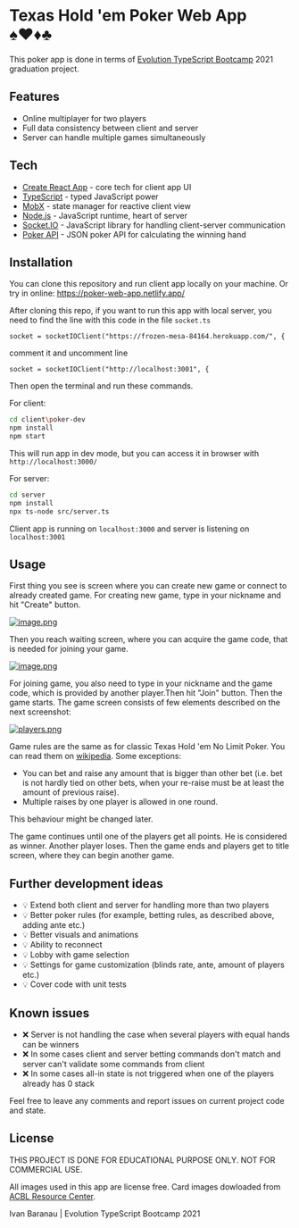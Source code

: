 # Texas Hold 'em Poker Web App ♠️♥️♦️♣️

This poker app is done in terms of [Evolution TypeScript Bootcamp] 2021 graduation project.

## Features
 - Online multiplayer for two players
 - Full data consistency between client and server
 - Server can handle multiple games simultaneously

## Tech

 - [Create React App] - core tech for client app UI
 - [TypeScript] - typed JavaScript power
 - [MobX] - state manager for reactive client view
 - [Node.js] - JavaScript runtime, heart of server
 - [Socket.IO] - JavaScript library for handling client-server communication
 - [Poker API] - JSON poker API for calculating the winning hand
  
## Installation

You can clone this repository and run client app locally on your machine.
Or try in online: https://poker-web-app.netlify.app/

After cloning this repo, if you want to run this app with local server, you need to find the line with this code in the file ```socket.ts```

```socket = socketIOClient("https://frozen-mesa-84164.herokuapp.com/", {```  
  
comment it and uncomment line
  
```socket = socketIOClient("http://localhost:3001", {``` 
  
Then open the terminal and run these commands.

For client:
```sh
cd client\poker-dev
npm install
npm start
```

This will run app in dev mode, but you can access it in browser with ```http://localhost:3000/```

For server:
```sh
cd server
npm install
npx ts-node src/server.ts
```

Client app is running on ```localhost:3000``` and server is listening on ```localhost:3001```

## Usage

First thing you see is screen where you can create new game or connect to already created game.
For creating new game, type in your nickname and hit "Create" button.

[![image.png](https://i.postimg.cc/xCR1c20R/image.png)](https://postimg.cc/S2nhvHY2)

Then you reach waiting screen, where you can acquire the game code, that is needed for joining your game.

[![image.png](https://i.postimg.cc/bJCf7NyK/image.png)](https://postimg.cc/TLDsmxW9)

For joining game, you also need to type in your nickname and the game code, which is provided by another player.Then hit "Join" button.
Then the game starts. The game screen consists of few elements described on the next screenshot:

[![players.png](https://i.postimg.cc/gj17qxsH/players.png)](https://postimg.cc/m1NVT20P)

Game rules are the same as for classic Texas Hold 'em No Limit Poker. You can read them on [wikipedia].
Some exceptions: 
 - You can bet and raise any amount that is bigger than other bet (i.e. bet is not hardly tied on other bets, when your re-raise must be at least the amount of previous raise).
 - Multiple raises by one player is allowed in one round. 

This behaviour might be changed later.

The game continues until one of the players get all points. He is considered as winner. Another player loses. Then the game ends and players get to title screen, where they can begin another game.

## Further development ideas
 - 💡 Extend both client and server for handling more than two players
 - 💡 Better poker rules (for example, betting rules, as described above, adding ante etc.)
 - 💡 Better visuals and animations
 - 💡 Ability to reconnect
 - 💡 Lobby with game selection
 - 💡 Settings for game customization (blinds rate, ante, amount of players etc.)
 - 💡 Cover code with unit tests

## Known issues
 - ❌ Server is not handling the case when several players with equal hands can be winners
 - ❌ In some cases client and server betting commands don't match and server can't validate some commands from client
 - ❌ In some cases all-in state is not triggered when one of the players already has 0 stack

Feel free to leave any comments and report issues on current project code and state.

## License
 THIS PROJECT IS DONE FOR EDUCATIONAL PURPOSE ONLY. NOT FOR COMMERCIAL USE.
 
 All images used in this app are license free. Card images dowloaded from [ACBL Resource Center].
 
 Ivan Baranau | Evolution TypeScript Bootcamp 2021 

 [Create React App]: <https://create-react-app.dev/>
 [TypeScript]: <https://www.typescriptlang.org/>
 [MobX]: <https://mobx.js.org/README.html>
 [Node.js]: <https://nodejs.org/en/>
 [Socket.IO]: <https://socket.io/>
 [Poker API]: <https://www.pokerapi.dev/>
 [ACBL Resource Center]: <http://acbl.mybigcommerce.com/52-playing-cards/>
 [Evolution TypeScript Bootcamp]: <https://typescript-bootcamp.evolution.com/by>
 [wikipedia]: <https://en.wikipedia.org/wiki/Texas_hold_%27em>